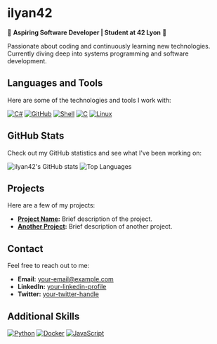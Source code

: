 # ilyan42

🚀 **Aspiring Software Developer | Student at 42 Lyon** 🚀

Passionate about coding and continuously learning new technologies. Currently diving deep into systems programming and software development.

## Languages and Tools

Here are some of the technologies and tools I work with:

[![C#](https://img.shields.io/badge/-C%23-000?&logo=C-Sharp&logoColor=239120)](https://learn.microsoft.com/en-us/dotnet/csharp/)
[![GitHub](https://img.shields.io/badge/-GitHub-000?&logo=GitHub&logoColor=FFF)](https://www.github.com/)
[![Shell](https://img.shields.io/badge/-Shell-000?&logo=gnu-bash&logoColor=white)](https://www.gnu.org/software/bash/)
[![C](https://img.shields.io/badge/-C-000?&logo=C&logoColor=A8B9CC)](https://en.wikipedia.org/wiki/C_(programming_language))
[![Linux](https://img.shields.io/badge/-Linux-000?&logo=Linux&logoColor=FCC624)](https://www.linux.org/)

## GitHub Stats

Check out my GitHub statistics and see what I've been working on:

![ilyan42's GitHub stats](https://github-readme-stats.vercel.app/api?username=ilyan42&show_icons=true&theme=radical)
![Top Languages](https://github-readme-stats.vercel.app/api/top-langs/?username=ilyan42&layout=compact&theme=radical)

## Projects

Here are a few of my projects:

- **[Project Name](link-to-repo):** Brief description of the project.
- **[Another Project](link-to-repo):** Brief description of another project.

## Contact

Feel free to reach out to me:

- **Email:** [your-email@example.com](mailto:your-email@example.com)
- **LinkedIn:** [your-linkedin-profile](https://www.linkedin.com/in/your-profile)
- **Twitter:** [your-twitter-handle](https://twitter.com/your-handle)

## Additional Skills

[![Python](https://img.shields.io/badge/-Python-000?&logo=Python)](https://www.python.org/)
[![Docker](https://img.shields.io/badge/-Docker-000?&logo=Docker)](https://www.docker.com/)
[![JavaScript](https://img.shields.io/badge/-JavaScript-000?&logo=JavaScript)](https://developer.mozilla.org/en-US/docs/Web/JavaScript)

